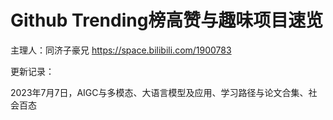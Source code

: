 # Github Trending榜高赞与趣味项目速览

主理人：同济子豪兄 https://space.bilibili.com/1900783

更新记录：

2023年7月7日，AIGC与多模态、大语言模型及应用、学习路径与论文合集、社会百态
